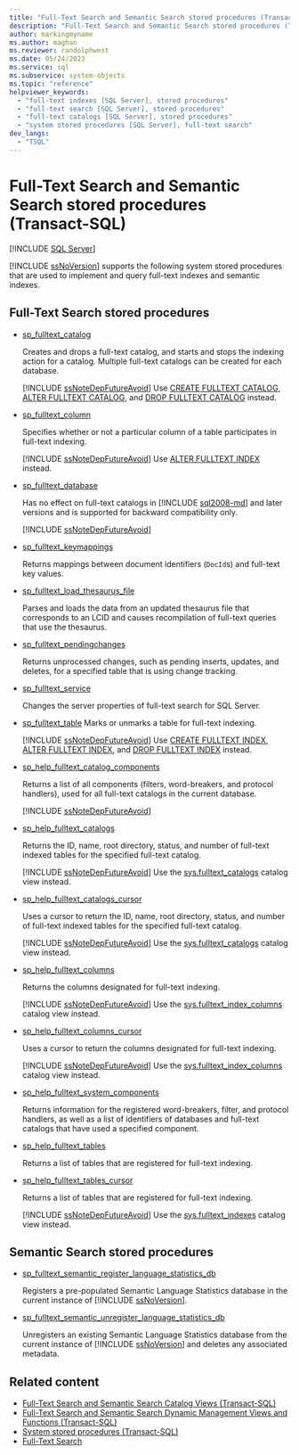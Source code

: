 ```yaml
---
title: "Full-Text Search and Semantic Search stored procedures (Transact-SQL)"
description: "Full-Text Search and Semantic Search stored procedures (Transact-SQL)"
author: markingmyname
ms.author: maghan
ms.reviewer: randolphwest
ms.date: 05/24/2023
ms.service: sql
ms.subservice: system-objects
ms.topic: "reference"
helpviewer_keywords:
  - "full-text indexes [SQL Server], stored procedures"
  - "full-text search [SQL Server], stored procedures"
  - "full-text catalogs [SQL Server], stored procedures"
  - "system stored procedures [SQL Server], full-text search"
dev_langs:
  - "TSQL"
---
```

# Full-Text Search and Semantic Search stored procedures (Transact-SQL)

[!INCLUDE [SQL Server](../../includes/applies-to-version/sqlserver.md)]

[!INCLUDE [ssNoVersion](../../includes/ssnoversion-md.md)] supports the following system stored procedures that are used to implement and query full-text indexes and semantic indexes.

## Full-Text Search stored procedures

- [sp_fulltext_catalog](sp-fulltext-catalog-transact-sql.md)

  Creates and drops a full-text catalog, and starts and stops the indexing action for a catalog. Multiple full-text catalogs can be created for each database.

  [!INCLUDE [ssNoteDepFutureAvoid](../../includes/ssnotedepfutureavoid-md.md)] Use [CREATE FULLTEXT CATALOG](../../t-sql/statements/create-fulltext-catalog-transact-sql.md), [ALTER FULLTEXT CATALOG](../../t-sql/statements/alter-fulltext-catalog-transact-sql.md), and [DROP FULLTEXT CATALOG](../../t-sql/statements/drop-fulltext-catalog-transact-sql.md) instead.

- [sp_fulltext_column](sp-fulltext-column-transact-sql.md)

  Specifies whether or not a particular column of a table participates in full-text indexing.

  [!INCLUDE [ssNoteDepFutureAvoid](../../includes/ssnotedepfutureavoid-md.md)] Use [ALTER FULLTEXT INDEX](../../t-sql/statements/alter-fulltext-index-transact-sql.md) instead.

- [sp_fulltext_database](sp-fulltext-database-transact-sql.md)

  Has no effect on full-text catalogs in [!INCLUDE [sql2008-md](../../includes/sql2008-md.md)] and later versions and is supported for backward compatibility only.

  [!INCLUDE [ssNoteDepFutureAvoid](../../includes/ssnotedepfutureavoid-md.md)]

- [sp_fulltext_keymappings](sp-fulltext-keymappings-transact-sql.md)

  Returns mappings between document identifiers (`DocId`s) and full-text key values.

- [sp_fulltext_load_thesaurus_file](sp-fulltext-load-thesaurus-file-transact-sql.md)

  Parses and loads the data from an updated thesaurus file that corresponds to an LCID and causes recompilation of full-text queries that use the thesaurus.

- [sp_fulltext_pendingchanges](sp-fulltext-pendingchanges-transact-sql.md)

  Returns unprocessed changes, such as pending inserts, updates, and deletes, for a specified table that is using change tracking.

- [sp_fulltext_service](sp-fulltext-service-transact-sql.md)

  Changes the server properties of full-text search for SQL Server.

- [sp_fulltext_table](sp-fulltext-table-transact-sql.md)
  Marks or unmarks a table for full-text indexing.

  [!INCLUDE [ssNoteDepFutureAvoid](../../includes/ssnotedepfutureavoid-md.md)] Use [CREATE FULLTEXT INDEX](../../t-sql/statements/create-fulltext-index-transact-sql.md), [ALTER FULLTEXT INDEX](../../t-sql/statements/alter-fulltext-index-transact-sql.md), and [DROP FULLTEXT INDEX](../../t-sql/statements/drop-fulltext-index-transact-sql.md) instead.

- [sp_help_fulltext_catalog_components](sp-help-fulltext-catalog-components-transact-sql.md)

  Returns a list of all components (filters, word-breakers, and protocol handlers), used for all full-text catalogs in the current database.

  [!INCLUDE [ssNoteDepFutureAvoid](../../includes/ssnotedepfutureavoid-md.md)]

- [sp_help_fulltext_catalogs](sp-help-fulltext-catalogs-transact-sql.md)

  Returns the ID, name, root directory, status, and number of full-text indexed tables for the specified full-text catalog.

  [!INCLUDE [ssNoteDepFutureAvoid](../../includes/ssnotedepfutureavoid-md.md)] Use the [sys.fulltext_catalogs](../system-catalog-views/sys-fulltext-catalogs-transact-sql.md) catalog view instead.

- [sp_help_fulltext_catalogs_cursor](sp-help-fulltext-catalogs-cursor-transact-sql.md)

  Uses a cursor to return the ID, name, root directory, status, and number of full-text indexed tables for the specified full-text catalog.

  [!INCLUDE [ssNoteDepFutureAvoid](../../includes/ssnotedepfutureavoid-md.md)] Use the [sys.fulltext_catalogs](../system-catalog-views/sys-fulltext-catalogs-transact-sql.md) catalog view instead.

- [sp_help_fulltext_columns](sp-help-fulltext-columns-transact-sql.md)

  Returns the columns designated for full-text indexing.

  [!INCLUDE [ssNoteDepFutureAvoid](../../includes/ssnotedepfutureavoid-md.md)] Use the [sys.fulltext_index_columns](../system-catalog-views/sys-fulltext-index-columns-transact-sql.md) catalog view instead.

- [sp_help_fulltext_columns_cursor](sp-help-fulltext-columns-cursor-transact-sql.md)

  Uses a cursor to return the columns designated for full-text indexing.

  [!INCLUDE [ssNoteDepFutureAvoid](../../includes/ssnotedepfutureavoid-md.md)] Use the [sys.fulltext_index_columns](../system-catalog-views/sys-fulltext-index-columns-transact-sql.md) catalog view instead.

- [sp_help_fulltext_system_components](sp-help-fulltext-system-components-transact-sql.md)

  Returns information for the registered word-breakers, filter, and protocol handlers, as well as a list of identifiers of databases and full-text catalogs that have used a specified component.

- [sp_help_fulltext_tables](sp-help-fulltext-tables-transact-sql.md)

  Returns a list of tables that are registered for full-text indexing.

- [sp_help_fulltext_tables_cursor](sp-help-fulltext-tables-cursor-transact-sql.md)

  Returns a list of tables that are registered for full-text indexing.

  [!INCLUDE [ssNoteDepFutureAvoid](../../includes/ssnotedepfutureavoid-md.md)] Use the [sys.fulltext_indexes](../system-catalog-views/sys-fulltext-indexes-transact-sql.md) catalog view instead.

## Semantic Search stored procedures

- [sp_fulltext_semantic_register_language_statistics_db](sp-fulltext-semantic-register-language-statistics-db-transact-sql.md)

  Registers a pre-populated Semantic Language Statistics database in the current instance of [!INCLUDE [ssNoVersion](../../includes/ssnoversion-md.md)].

- [sp_fulltext_semantic_unregister_language_statistics_db](sp-fulltext-semantic-unregister-language-statistics-db-transact-sql.md)

  Unregisters an existing Semantic Language Statistics database from the current instance of [!INCLUDE [ssNoVersion](../../includes/ssnoversion-md.md)] and deletes any associated metadata.

## Related content

- [Full-Text Search and Semantic Search Catalog Views (Transact-SQL)](../system-catalog-views/full-text-search-and-semantic-search-catalog-views-transact-sql.md)
- [Full-Text Search and Semantic Search Dynamic Management Views and Functions (Transact-SQL)](../system-dynamic-management-views/full-text-and-semantic-search-dynamic-management-views-functions.md)
- [System stored procedures (Transact-SQL)](system-stored-procedures-transact-sql.md)
- [Full-Text Search](../search/full-text-search.md)
